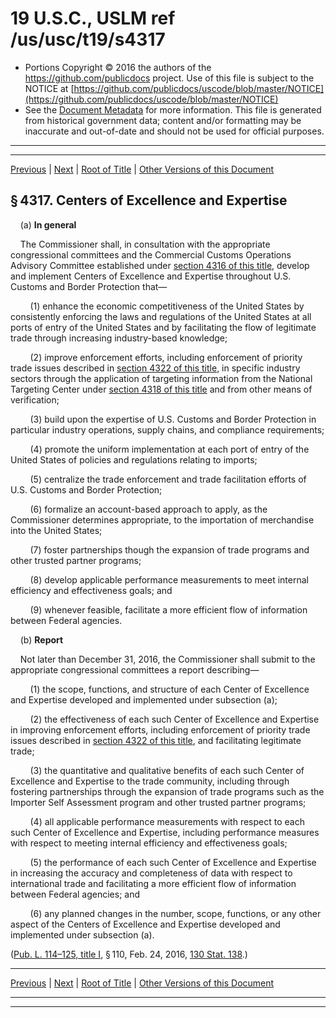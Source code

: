 ---
---

# 19 U.S.C., USLM ref /us/usc/t19/s4317

* Portions Copyright © 2016 the authors of the https://github.com/publicdocs project.
  Use of this file is subject to the NOTICE at [https://github.com/publicdocs/uscode/blob/master/NOTICE](https://github.com/publicdocs/uscode/blob/master/NOTICE)
* See the [Document Metadata](././../../../../..//README.md) for more information.
  This file is generated from historical government data; content and/or formatting may be inaccurate and out-of-date and should not be used for official purposes.

----------
----------

[Previous](./../../../../..//us/usc/t19/ch28/schI/m__us_usc_t19_s4316.md) | [Next](./../../../../..//us/usc/t19/ch28/schI/m__us_usc_t19_s4318.md) | [Root of Title](./../../../../../) | [Other Versions of this Document](https://publicdocs.github.io/go/links?ns=uslm&ref=%2Fus%2Fusc%2Ft19%2Fs4317)

## § 4317. Centers of Excellence and Expertise

    (a) __In general__ 

    The Commissioner shall, in consultation with the appropriate congressional committees and the Commercial Customs Operations Advisory Committee established under [section 4316 of this title][/us/usc/t19/s4316], develop and implement Centers of Excellence and Expertise throughout U.S. Customs and Border Protection that—

        (1) enhance the economic competitiveness of the United States by consistently enforcing the laws and regulations of the United States at all ports of entry of the United States and by facilitating the flow of legitimate trade through increasing industry-based knowledge;

        (2) improve enforcement efforts, including enforcement of priority trade issues described in [section 4322 of this title][/us/usc/t19/s4322], in specific industry sectors through the application of targeting information from the National Targeting Center under [section 4318 of this title][/us/usc/t19/s4318] and from other means of verification;

        (3) build upon the expertise of U.S. Customs and Border Protection in particular industry operations, supply chains, and compliance requirements;

        (4) promote the uniform implementation at each port of entry of the United States of policies and regulations relating to imports;

        (5) centralize the trade enforcement and trade facilitation efforts of U.S. Customs and Border Protection;

        (6) formalize an account-based approach to apply, as the Commissioner determines appropriate, to the importation of merchandise into the United States;

        (7) foster partnerships though the expansion of trade programs and other trusted partner programs;

        (8) develop applicable performance measurements to meet internal efficiency and effectiveness goals; and

        (9) whenever feasible, facilitate a more efficient flow of information between Federal agencies.

    (b) __Report__ 

    Not later than December 31, 2016, the Commissioner shall submit to the appropriate congressional committees a report describing—

        (1) the scope, functions, and structure of each Center of Excellence and Expertise developed and implemented under subsection (a);

        (2) the effectiveness of each such Center of Excellence and Expertise in improving enforcement efforts, including enforcement of priority trade issues described in [section 4322 of this title][/us/usc/t19/s4322], and facilitating legitimate trade;

        (3) the quantitative and qualitative benefits of each such Center of Excellence and Expertise to the trade community, including through fostering partnerships through the expansion of trade programs such as the Importer Self Assessment program and other trusted partner programs;

        (4) all applicable performance measurements with respect to each such Center of Excellence and Expertise, including performance measures with respect to meeting internal efficiency and effectiveness goals;

        (5) the performance of each such Center of Excellence and Expertise in increasing the accuracy and completeness of data with respect to international trade and facilitating a more efficient flow of information between Federal agencies; and

        (6) any planned changes in the number, scope, functions, or any other aspect of the Centers of Excellence and Expertise developed and implemented under subsection (a).

([Pub. L. 114–125, title I][/us/pl/114/125/tI], § 110, Feb. 24, 2016, [130 Stat. 138][/us/stat/130/138].)

----------

[Previous](./../../../../..//us/usc/t19/ch28/schI/m__us_usc_t19_s4316.md) | [Next](./../../../../..//us/usc/t19/ch28/schI/m__us_usc_t19_s4318.md) | [Root of Title](./../../../../../) | [Other Versions of this Document](https://publicdocs.github.io/go/links?ns=uslm&ref=%2Fus%2Fusc%2Ft19%2Fs4317)

----------
----------

[/us/usc/t19/s4316]: https://publicdocs.github.io/go/links?ns=uslm&ref=%2Fus%2Fusc%2Ft19%2Fs4316
[/us/usc/t19/s4322]: https://publicdocs.github.io/go/links?ns=uslm&ref=%2Fus%2Fusc%2Ft19%2Fs4322
[/us/usc/t19/s4318]: https://publicdocs.github.io/go/links?ns=uslm&ref=%2Fus%2Fusc%2Ft19%2Fs4318
[/us/usc/t19/s4322]: https://publicdocs.github.io/go/links?ns=uslm&ref=%2Fus%2Fusc%2Ft19%2Fs4322
[/us/pl/114/125/tI]: https://publicdocs.github.io/go/links?ns=uslm&ref=%2Fus%2Fpl%2F114%2F125%2FtI
[/us/stat/130/138]: https://publicdocs.github.io/go/links?ns=uslm&ref=%2Fus%2Fstat%2F130%2F138


